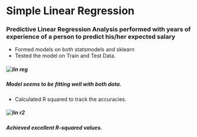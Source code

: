 # Simple Linear Regression
### Predictive Linear Regression Analysis performed with years of experience of a person to predict his/her expected salary
* Formed models on both statsmodels and sklearn
* Tested the model on Train and Test Data.
##### ![lin reg](https://user-images.githubusercontent.com/86224563/133208455-2d506b7c-a5c3-412a-bda2-e4fca2b2e608.PNG) 
##### Model seems to be fitting well with both data.
* Calculated R squared to track the accuracies.
##### ![lin r2](https://user-images.githubusercontent.com/86224563/133301722-ca3ef8ba-751d-47de-9174-29f1ac5cd878.PNG)
##### Achieved excellent R-squared values.

